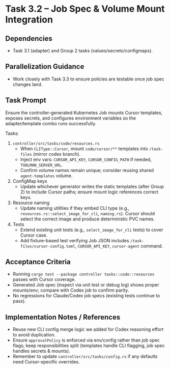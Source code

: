 # Task 3.2 – Job Spec & Volume Mount Integration

## Dependencies
- Task 3.1 (adapter) and Group 2 tasks (values/secrets/configmaps).

## Parallelization Guidance
- Work closely with Task 3.3 to ensure policies are testable once job spec changes land.

## Task Prompt
Ensure the controller-generated Kubernetes Job mounts Cursor templates, exposes secrets, and configures environment variables so the adapter/template combo runs successfully.

Tasks:
1. `controller/src/tasks/code/resources.rs`
   - When `CLIType::Cursor`, mount `code/cursor/**` templates into `/task-files` (mirror codex branch).
   - Inject env vars: `CURSOR_API_KEY`, `CURSOR_CONFIG_PATH` if needed, `TOOLMAN_SERVER_URL`.
   - Confirm volume names remain unique; consider reusing shared `agent-templates` volume.
2. ConfigMap keys
   - Update whichever generator writes the static templates (after Group 2) to include Cursor paths; ensure mount logic references correct keys.
3. Resource naming
   - Update naming utilities if they embed CLI type (e.g., `resources.rs::select_image_for_cli`, `naming.rs`). Cursor should select the correct image and produce deterministic PVC names.
4. Tests
   - Extend existing unit tests (e.g., `select_image_for_cli` tests) to cover Cursor case.
   - Add fixture-based test verifying Job JSON includes `/task-files/cursor-config.toml`, `CURSOR_API_KEY`, `cursor-agent` command.

## Acceptance Criteria
- Running `cargo test --package controller tasks::code::resources` passes with Cursor coverage.
- Generated Job spec (inspect via unit test or debug log) shows proper mounts/env; compare with Codex job to confirm parity.
- No regressions for Claude/Codex job specs (existing tests continue to pass).

## Implementation Notes / References
- Reuse new CLI config merge logic we added for Codex reasoning effort to avoid duplication.
- Ensure `approvalPolicy` is enforced via env/config rather than job spec flags; keep responsibilities split (templates handle CLI flagging, job spec handles secrets & mounts).
- Remember to update `controller/src/tasks/config.rs` if any defaults need Cursor-specific overrides.

